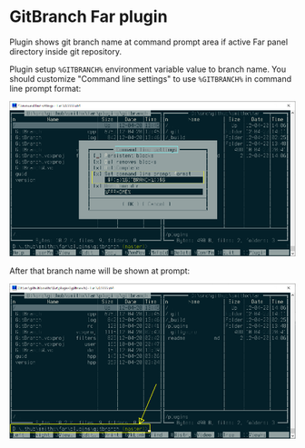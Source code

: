 # GitBranch Far plugin

Plugin shows git branch name at command prompt area if active Far panel directory inside git repository.

Plugin setup `%GITBRANCH%` environment variable value to branch name. You should customize "Command line settings" to use `%GITBRANCH%` in command line prompt format:

![settings](command-line-settings.png)

After that branch name will be shown at prompt:

![bra](git-branch-name.png)